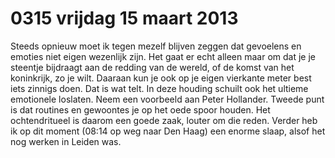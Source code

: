 # 0315 vrijdag 15 maart 2013
Steeds opnieuw moet ik tegen mezelf blijven zeggen dat gevoelens en emoties niet eigen wezenlijk zijn. Het gaat er echt alleen maar om dat je je steentje bijdraagt aan de redding van de wereld, of de komst van het koninkrijk, zo je wilt. Daaraan kun je ook op je eigen vierkante meter best iets zinnigs doen. Dat is wat telt. In deze houding schuilt ook het ultieme emotionele loslaten. Neem een voorbeeld aan Peter Hollander. Tweede punt is dat routines en gewoontes je op het oede spoor houden. Het ochtendritueel is daarom een goede zaak, louter om die reden. Verder heb ik op dit moment (08:14 op weg naar Den Haag) een enorme slaap, alsof het nog werken in Leiden was.